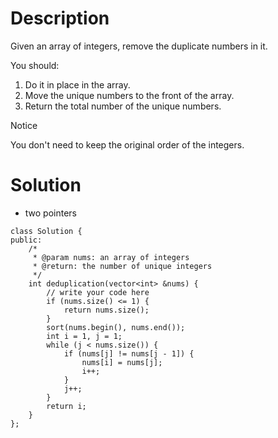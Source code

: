 # Description

Given an array of integers, remove the duplicate numbers in it.

You should:
1. Do it in place in the array.
2. Move the unique numbers to the front of the array.
3. Return the total number of the unique numbers.

 Notice

You don't need to keep the original order of the integers.

# Solution

- two pointers

```
class Solution {
public:
    /*
     * @param nums: an array of integers
     * @return: the number of unique integers
     */
    int deduplication(vector<int> &nums) {
        // write your code here
        if (nums.size() <= 1) {
            return nums.size();
        }
        sort(nums.begin(), nums.end());
        int i = 1, j = 1;
        while (j < nums.size()) {
            if (nums[j] != nums[j - 1]) {
                nums[i] = nums[j];
                i++;
            }
            j++;
        }
        return i;
    }
};
```
